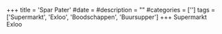 +++
title = 'Spar Pater'
#date = 
#description = ""
#categories = ['']
tags = ['Supermarkt', 'Exloo', 'Boodschappen', 'Buursupper']
+++
Supermarkt Exloo
